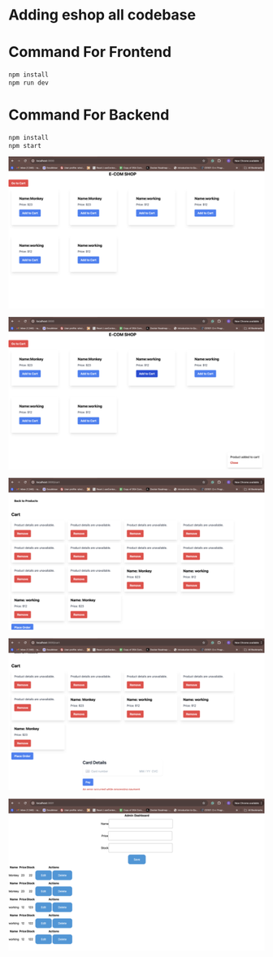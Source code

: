 # Adding eshop all codebase

# Command For Frontend 
    npm install
    npm run dev 

# Command For Backend
    npm install 
    npm start 


![](Screenshot%202024-06-24%20at%204.01.16%20PM.png)

![](Screenshot%202024-06-24%20at%204.01.45%20PM.png)

![](Screenshot%202024-06-24%20at%204.02.07%20PM.png)

![](Screenshot%202024-06-24%20at%204.02.45%20PM.png)

![](Screenshot%202024-06-24%20at%204.03.27%20PM.png)


